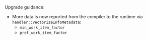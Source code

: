 Upgrade guidance:

* More data is now reported from the compiler to the runtime via
  `handler::VectorizeInfoMetadata`:
  * `min_work_item_factor`
  * `pref_work_item_factor`
